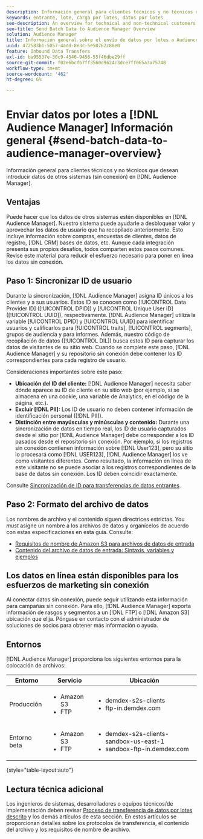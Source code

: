 ```yaml
---
description: Información general para clientes técnicos y no técnicos que desean introducir datos de otros sistemas (sin conexión) en Audience Manager.
keywords: entrante, lote, carga por lotes, datos por lotes
seo-description: An overview for technical and non-technical customers who want to bring data from other systems (offline) into Audience Manager. To do so, use the batch upload option in Audience Manager.
seo-title: Send Batch Data to Audience Manager Overview
solution: Audience Manager
title: Información general sobre el envío de datos por lotes a Audience Manager
uuid: 472583b1-5057-4add-8e3c-5e50762c88e0
feature: Inbound Data Transfers
exl-id: ba95537e-30c9-4546-9456-55f46dbe29ff
source-git-commit: f02e6bcfb7ff3560d9624c3dce7ff065a3a75748
workflow-type: tm+mt
source-wordcount: '462'
ht-degree: 6%

---
```


# Enviar datos por lotes a [!DNL Audience Manager] Información general {#send-batch-data-to-audience-manager-overview}

Información general para clientes técnicos y no técnicos que desean introducir datos de otros sistemas (sin conexión) en [!DNL Audience Manager].

## Ventajas

Puede hacer que los datos de otros sistemas estén disponibles en [!DNL Audience Manager]. Nuestro sistema puede ayudarle a desbloquear valor y aprovechar los datos de usuario que ha recopilado anteriormente. Esto incluye información sobre compras, encuestas de clientes, datos de registro, [!DNL CRM] bases de datos, etc. Aunque cada integración presenta sus propios desafíos, todos comparten estos pasos comunes. Revise este material para reducir el esfuerzo necesario para poner en línea los datos sin conexión.

## Paso 1: Sincronizar ID de usuario

Durante la sincronización, [!DNL Audience Manager] asigna ID únicos a los clientes y a sus usuarios. Estos ID se conocen como [!UICONTROL Data Provider ID] ([!UICONTROL DPID]) y [!UICONTROL Unique User ID] ([!UICONTROL UUID]), respectivamente. [!DNL Audience Manager] utiliza la variable [!UICONTROL DPID] y [!UICONTROL UUID] para identificar usuarios y calificarlos para [!UICONTROL traits], [!UICONTROL segments], grupos de audiencia y para informes. Además, nuestro código de recopilación de datos ([!UICONTROL DIL]) busca estos ID para capturar los datos de visitantes de su sitio web. Cuando se complete este paso, [!DNL Audience Manager] y su repositorio sin conexión debe contener los ID correspondientes para cada registro de usuario.

Consideraciones importantes sobre este paso:

* **Ubicación del ID del cliente:** [!DNL Audience Manager] necesita saber dónde aparece su ID de cliente en su sitio web (por ejemplo, si se almacena en una cookie, una variable de Analytics, en el código de la página, etc.).
* **Excluir [!DNL PII]:** Los ID de usuario no deben contener información de identificación personal ([!DNL PII]).
* **Distinción entre mayúsculas y minúsculas y contenido:** Durante una sincronización de datos en tiempo real, los ID de usuario capturados desde el sitio por [!DNL Audience Manager] debe corresponder a los ID pasados desde el repositorio sin conexión. Por ejemplo, si los registros sin conexión contienen información sobre [!DNL User123], pero su sitio lo procesará como [!DNL USER123], [!DNL Audience Manager] los ve como visitantes diferentes. Como resultado, la información en línea de este visitante no se puede asociar a los registros correspondientes de la base de datos sin conexión. Los ID deben coincidir exactamente.

Consulte [Sincronización de ID para transferencias de datos entrantes](../../../integration/sending-audience-data/batch-data-transfer-explained/id-sync-http.md).

## Paso 2: Formato del archivo de datos

Los nombres de archivo y el contenido siguen directrices estrictas. You *must* asigne un nombre a los archivos de datos y organícelos de acuerdo con estas especificaciones en esta guía. Consulte:

* [Requisitos de nombre de Amazon S3 para archivos de datos de entrada](../../../integration/sending-audience-data/batch-data-transfer-explained/inbound-s3-filenames.md)
* [Contenido del archivo de datos de entrada: Sintaxis, variables y ejemplos](../../../integration/sending-audience-data/batch-data-transfer-explained/inbound-file-contents.md)

## Los datos en línea están disponibles para los esfuerzos de marketing sin conexión

Al conectar datos sin conexión, puede seguir utilizando esta información para campañas sin conexión. Para ello, [!DNL Audience Manager] exporta información de rasgos y segmentos a un [!DNL FTP] o [!DNL Amazon S3] ubicación que elija. Póngase en contacto con el administrador de soluciones de socios para obtener más información o ayuda.

## Entornos

[!DNL Audience Manager] proporciona los siguientes entornos para la colocación de archivos:

| Entorno | Servicio | Ubicación |
|---------|----------|---------|
| Producción | <ul><li>Amazon S3</li><li>FTP</li></ul> | <ul><li>demdex-s2s-clients</li><li>ftp-in.demdex.com</li></ul> |
| Entorno beta | <ul><li>Amazon S3</li><li>FTP</li></ul> | <ul><li>demdex-s2s-clients-sandbox-us-east-1</li><li>sandbox-ftp-in.demdex.com</li></ul> |

{style=&quot;table-layout:auto&quot;}

## Lectura técnica adicional

Los ingenieros de sistemas, desarrolladores o equipos técnicos/de implementación deben revisar [Proceso de transferencia de datos por lotes descrito](../../../integration/sending-audience-data/batch-data-transfer-explained/batch-data-transfer-explained.md) y los demás artículos de esta sección. En estos artículos se proporcionan detalles sobre los protocolos de transferencia, el contenido del archivo y los requisitos de nombre de archivo.
